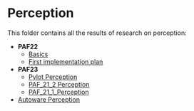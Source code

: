 # Perception

This folder contains all the results of research on perception:

* **PAF22**
  * [Basics](./02_basics.md)
  * [First implementation plan](./03_first_implementation_plan.md)
* **PAF23**
  * [Pylot Perception](./04_pylot.md)
  * [PAF_21_2 Perception](./05_Research_PAF21-Perception.md)
  * [PAF_21_1_Perception](./06_paf_21_1_perception.md)
* [Autoware Perception](./05-autoware-perception.md)
